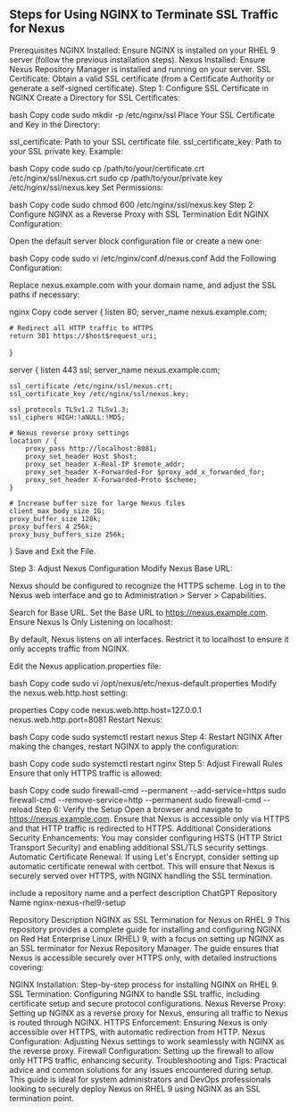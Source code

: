 ## Steps for Using NGINX to Terminate SSL Traffic for Nexus
Prerequisites
NGINX Installed: Ensure NGINX is installed on your RHEL 9 server (follow the previous installation steps).
Nexus Installed: Ensure Nexus Repository Manager is installed and running on your server.
SSL Certificate: Obtain a valid SSL certificate (from a Certificate Authority or generate a self-signed certificate).
Step 1: Configure SSL Certificate in NGINX
Create a Directory for SSL Certificates:

bash
Copy code
sudo mkdir -p /etc/nginx/ssl
Place Your SSL Certificate and Key in the Directory:

ssl_certificate: Path to your SSL certificate file.
ssl_certificate_key: Path to your SSL private key.
Example:

bash
Copy code
sudo cp /path/to/your/certificate.crt /etc/nginx/ssl/nexus.crt
sudo cp /path/to/your/private.key /etc/nginx/ssl/nexus.key
Set Permissions:

bash
Copy code
sudo chmod 600 /etc/nginx/ssl/nexus.key
Step 2: Configure NGINX as a Reverse Proxy with SSL Termination
Edit NGINX Configuration:

Open the default server block configuration file or create a new one:

bash
Copy code
sudo vi /etc/nginx/conf.d/nexus.conf
Add the Following Configuration:

Replace nexus.example.com with your domain name, and adjust the SSL paths if necessary:

nginx
Copy code
server {
    listen 80;
    server_name nexus.example.com;

    # Redirect all HTTP traffic to HTTPS
    return 301 https://$host$request_uri;
}

server {
    listen 443 ssl;
    server_name nexus.example.com;

    ssl_certificate /etc/nginx/ssl/nexus.crt;
    ssl_certificate_key /etc/nginx/ssl/nexus.key;

    ssl_protocols TLSv1.2 TLSv1.3;
    ssl_ciphers HIGH:!aNULL:!MD5;

    # Nexus reverse proxy settings
    location / {
        proxy_pass http://localhost:8081;
        proxy_set_header Host $host;
        proxy_set_header X-Real-IP $remote_addr;
        proxy_set_header X-Forwarded-For $proxy_add_x_forwarded_for;
        proxy_set_header X-Forwarded-Proto $scheme;
    }

    # Increase buffer size for large Nexus files
    client_max_body_size 1G;
    proxy_buffer_size 128k;
    proxy_buffers 4 256k;
    proxy_busy_buffers_size 256k;
}
Save and Exit the File.

Step 3: Adjust Nexus Configuration
Modify Nexus Base URL:

Nexus should be configured to recognize the HTTPS scheme. Log in to the Nexus web interface and go to Administration > Server > Capabilities.

Search for Base URL.
Set the Base URL to https://nexus.example.com.
Ensure Nexus Is Only Listening on localhost:

By default, Nexus listens on all interfaces. Restrict it to localhost to ensure it only accepts traffic from NGINX.

Edit the Nexus application.properties file:

bash
Copy code
sudo vi /opt/nexus/etc/nexus-default.properties
Modify the nexus.web.http.host setting:

properties
Copy code
nexus.web.http.host=127.0.0.1
nexus.web.http.port=8081
Restart Nexus:

bash
Copy code
sudo systemctl restart nexus
Step 4: Restart NGINX
After making the changes, restart NGINX to apply the configuration:

bash
Copy code
sudo systemctl restart nginx
Step 5: Adjust Firewall Rules
Ensure that only HTTPS traffic is allowed:

bash
Copy code
sudo firewall-cmd --permanent --add-service=https
sudo firewall-cmd --remove-service=http --permanent
sudo firewall-cmd --reload
Step 6: Verify the Setup
Open a browser and navigate to https://nexus.example.com.
Ensure that Nexus is accessible only via HTTPS and that HTTP traffic is redirected to HTTPS.
Additional Considerations
Security Enhancements: You may consider configuring HSTS (HTTP Strict Transport Security) and enabling additional SSL/TLS security settings.
Automatic Certificate Renewal: If using Let's Encrypt, consider setting up automatic certificate renewal with certbot.
This will ensure that Nexus is securely served over HTTPS, with NGINX handling the SSL termination.

include a repository name and a perfect description
ChatGPT
Repository Name
nginx-nexus-rhel9-setup

Repository Description
NGINX as SSL Termination for Nexus on RHEL 9
This repository provides a complete guide for installing and configuring NGINX on Red Hat Enterprise Linux (RHEL) 9, with a focus on setting up NGINX as an SSL terminator for Nexus Repository Manager. The guide ensures that Nexus is accessible securely over HTTPS only, with detailed instructions covering:

NGINX Installation: Step-by-step process for installing NGINX on RHEL 9.
SSL Termination: Configuring NGINX to handle SSL traffic, including certificate setup and secure protocol configurations.
Nexus Reverse Proxy: Setting up NGINX as a reverse proxy for Nexus, ensuring all traffic to Nexus is routed through NGINX.
HTTPS Enforcement: Ensuring Nexus is only accessible over HTTPS, with automatic redirection from HTTP.
Nexus Configuration: Adjusting Nexus settings to work seamlessly with NGINX as the reverse proxy.
Firewall Configuration: Setting up the firewall to allow only HTTPS traffic, enhancing security.
Troubleshooting and Tips: Practical advice and common solutions for any issues encountered during setup.
This guide is ideal for system administrators and DevOps professionals looking to securely deploy Nexus on RHEL 9 using NGINX as an SSL termination point.
